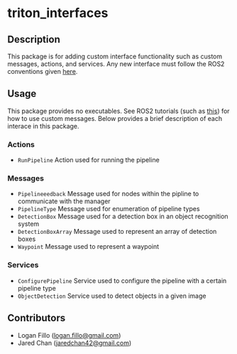 # triton_interfaces
## Description

This package is for adding custom interface functionality such as custom messages, actions, and services. Any new interface must follow the ROS2 conventions given [here](https://index.ros.org/doc/ros2/Concepts/About-ROS-Interfaces/). 

## Usage

This package provides no executables. See ROS2 tutorials (such as [this](https://index.ros.org/doc/ros2/Tutorials/Single-Package-Define-And-Use-Interface/#id6)) for how to use custom messages. Below provides a brief description of each interace in this package.
### Actions
- `RunPipeline` Action used for running the pipeline
### Messages
- `Pipelineeedback` Message used for nodes within the pipline to communicate with the manager
- `PipelineType` Message used for enumeration of pipeline types
- `DetectionBox` Message used for a detection box in an object recognition system
- `DetectionBoxArray` Message used to represent an array of detection boxes
- `Waypoint` Message used to represent a waypoint
### Services
- `ConfigurePipeline` Service used to configure the pipeline with a certain pipeline type
- `ObjectDetection` Service used to detect objects in a given image

## Contributors

- Logan Fillo (logan.fillo@gmail.com)
- Jared Chan (jaredchan42@gmail.com)
